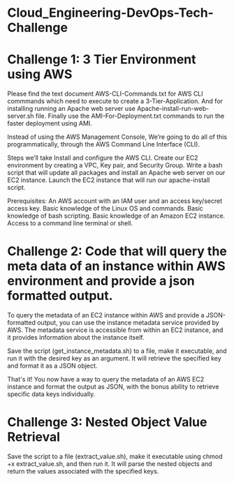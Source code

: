 # Cloud_Engineering-DevOps-Tech-Challenge
# Challenge 1: 3 Tier Environment using AWS
Please find the text document AWS-CLI-Commands.txt for AWS CLI commmands which need to execute to create a 3-Tier-Application.
And for installing running an Apache web server use Apache-install-run-web-server.sh file.
Finally use the AMI-For-Deployment.txt commands to run the faster deployment using AMI.

Instead of using the AWS Management Console, We’re going to do all of this programmatically, through the AWS Command Line Interface (CLI).

Steps we’ll take
Install and configure the AWS CLI.
Create our EC2 environment by creating a VPC, Key pair, and Security Group.
Write a bash script that will update all packages and install an Apache web server on our EC2 instance.
Launch the EC2 instance that will run our apache-install script.

Prerequisites:
An AWS account with an IAM user and an access key/secret access key.
Basic knowledge of the Linux OS and commands.
Basic knowledge of bash scripting.
Basic knowledge of an Amazon EC2 instance.
Access to a command line terminal or shell.

# Challenge 2: Code that will query the meta data of an instance within AWS environment and provide a json formatted output.
To query the metadata of an EC2 instance within AWS and provide a JSON-formatted output, you can use the instance metadata service provided by AWS. The metadata service is accessible from within an EC2 instance, and it provides information about the instance itself.

Save the script (get_instance_metadata.sh) to a file, make it executable, and run it with the desired key as an argument. It will retrieve the specified key and format it as a JSON object.

That's it! You now have a way to query the metadata of an AWS EC2 instance and format the output as JSON, with the bonus ability to retrieve specific data keys individually.

# Challenge 3: Nested Object Value Retrieval
Save the script to a file (extract_value.sh), make it executable using chmod +x extract_value.sh, and then run it. It will parse the nested objects and return the values associated with the specified keys.
